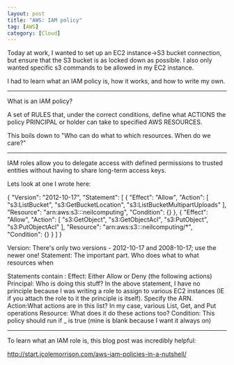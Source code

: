 ```yaml
---
layout: post
title: "AWS: IAM policy"
tag: [AWS]
category: [Cloud]
---
```

Today at work, I wanted to set up an EC2 instance->S3 bucket connection, but ensure that the S3 bucket is as locked down as possible. I also only wanted specific s3 commands to be allowed in my EC2 instance.

I had to learn what an IAM policy is, how it works, and how to write my own.

***

What is an IAM policy?

A set of RULES that, under the correct conditions, define what ACTIONS the policy PRINCIPAL or holder can take to specified AWS RESOURCES.

This boils down to "Who can do what to which resources. When do we care?"

***

IAM roles allow you to delegate access with defined permissions to trusted entities without having to share long-term access keys.

Lets look at one I wrote here:

{
    "Version": "2012-10-17",
    "Statement": [
        {
            "Effect": "Allow",
            "Action": [
                "s3:ListBucket",
                "s3:GetBucketLocation",
                "s3:ListBucketMultipartUploads"
            ],
            "Resource": "arn:aws:s3:::neilcomputing",
            "Condition": {}
        },
        {
            "Effect": "Allow",
            "Action": [
                "s3:GetObject",
                "s3:GetObjectAcl",
                "s3:PutObject",
                "s3:PutObjectAcl"
            ],
            "Resource": "arn:aws:s3:::neilcomputing/*",
            "Condition": {}
        }
    ]
}

Version: There's only two versions - 2012-10-17 and 2008-10-17; use the newer one!
Statement: The important part. Who does what to what resources when

Statements contain :
Effect: Either Allow or Deny (the following actions)
Principal: Who is doing this stuff? In the above statement, I have no principle because I was writing a role to assign to various EC2 instances (IE if you attach the role to it the principle is itself). Specify the ARN.
Action:What actions are in this list? In my case, various List, Get, and Put operations
Resource: What does it do these actions too?
Condition: This policy should run if _ is true (mine is blank because I want it always on)

***

To learn what an IAM role is, this blog post was incredibly helpful:

http://start.jcolemorrison.com/aws-iam-policies-in-a-nutshell/
